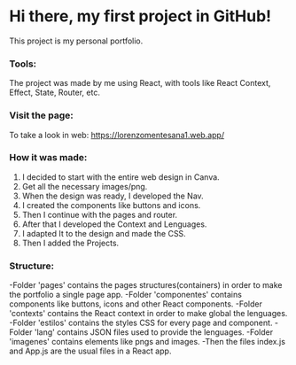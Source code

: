 # Hi there, my first project in GitHub!

This project is my personal portfolio.

### Tools:

The project was made by me using React, with tools like React Context, Effect, State, Router, etc.

### Visit the page:

To take a look in web: https://lorenzomentesana1.web.app/

### How it was made:

1) I decided to start with the entire web design in Canva.
2) Get all the necessary images/png.
3) When the design was ready, I developed the Nav.
4) I created the components like buttons and icons.
5) Then I continue with the pages and router.
6) After that I developed the Context and Lenguages.
7) I adapted It to the design and made the CSS.
8) Then I added the Projects.

### Structure:
-Folder 'pages' contains the pages structures(containers) in order to make the portfolio a single page app.
-Folder 'componentes' contains components like buttons, icons and other React components.
-Folder 'contexts' contains the React context in order to make global the lenguages.
-Folder 'estilos' contains the styles CSS for every page and component.
-Folder 'lang' contains JSON files used to provide the lenguages.
-Folder 'imagenes' contains elements like pngs and images.
-Then the files index.js and App.js are the usual files in a React app.
